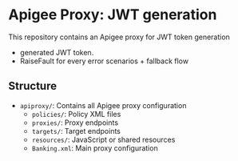 
# Apigee Proxy: JWT generation

This repository contains an Apigee proxy for 
JWT token generation 
   - generated JWT token.
   - RaiseFault for every error scenarios + fallback flow  

## Structure

- `apiproxy/`: Contains all Apigee proxy configuration
  - `policies/`: Policy XML files
  - `proxies/`: Proxy endpoints
  - `targets/`: Target endpoints
  - `resources/`: JavaScript or shared resources
  - `Banking.xml`: Main proxy configuration
